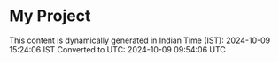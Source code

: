 # My Project

This content is dynamically generated in Indian Time (IST): 2024-10-09 15:24:06 IST
Converted to UTC: 2024-10-09 09:54:06 UTC
